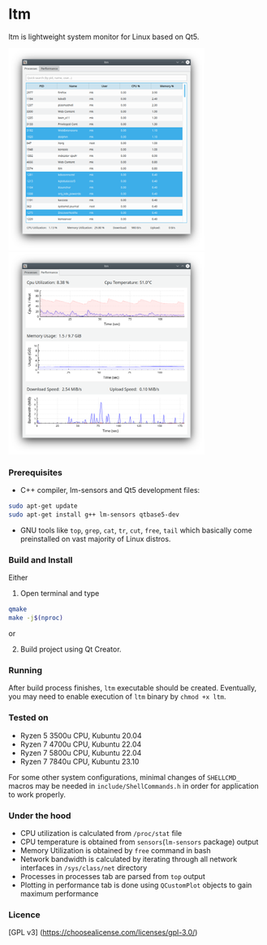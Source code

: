 # ltm

ltm is lightweight system monitor for Linux based on Qt5.

<img src="processes.png" width="386"> <img src="performance.png" width="386">

### Prerequisites

- C++ compiler, lm-sensors and Qt5 development files:
```bash
sudo apt-get update
sudo apt-get install g++ lm-sensors qtbase5-dev
```

- GNU tools like `top`, `grep`, `cat`, `tr`, `cut`, `free`, `tail` which basically come
preinstalled on vast majority of Linux distros.

### Build and Install
Either

1) Open terminal and type 
```bash
qmake
make -j$(nproc)
```
or

2) Build project using Qt Creator.

### Running

After build process finishes, `ltm` executable should be created.
Eventually, you may need to enable execution of `ltm` binary by `chmod +x ltm`.

### Tested on

* Ryzen 5 3500u CPU, Kubuntu 20.04 
* Ryzen 7 4700u CPU, Kubuntu 22.04
* Ryzen 7 5800u CPU, Kubuntu 22.04
* Ryzen 7 7840u CPU, Kubuntu 23.10

For some other system configurations, minimal changes of `SHELLCMD_` macros may be needed in `include/ShellCommands.h` in order for application to work properly.

### Under the hood

- CPU utilization is calculated from `/proc/stat` file
- CPU temperature is obtained from `sensors`(`lm-sensors` package) output
- Memory Utilization is obtained by `free` command in bash
- Network bandwidth is calculated by iterating through all network interfaces in
`/sys/class/net` directory
- Processes in processes tab are parsed from `top` output
- Plotting in performance tab is done using `QCustomPlot` objects to gain maximum performance

### Licence

[GPL v3] (https://choosealicense.com/licenses/gpl-3.0/)
